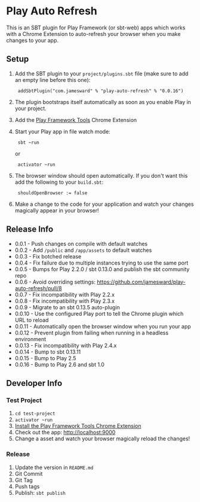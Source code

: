 Play Auto Refresh
=================

This is an SBT plugin for Play Framework (or sbt-web) apps which works with a Chrome Extension to auto-refresh your browser when you make changes to your app.

Setup
-----

1. Add the SBT plugin to your `project/plugins.sbt` file (make sure to add an empty line before this one):

        addSbtPlugin("com.jamesward" % "play-auto-refresh" % "0.0.16")
        
2. The plugin bootstraps itself automatically as soon as you enable Play in your project.

3. Add the [Play Framework Tools](https://chrome.google.com/webstore/detail/play-framework-tools/dchhggpgbommpcjpogaploblnpldbmen) Chrome Extension

4. Start your Play app in file watch mode:

        sbt ~run
        
   or

        activator ~run

5. The browser window should open automatically. If you don't want this add the following to your `build.sbt`:

        shouldOpenBrowser := false

6. Make a change to the code for your application and watch your changes magically appear in your browser!


Release Info
------------

* 0.0.1 - Push changes on compile with default watches
* 0.0.2 - Add `/public` and `/app/assets` to default watches
* 0.0.3 - Fix botched release
* 0.0.4 - Fix failure due to multiple instances trying to use the same port
* 0.0.5 - Bumps for Play 2.2.0 / sbt 0.13.0 and publish the sbt community repo
* 0.0.6 - Avoid overriding settings: https://github.com/jamesward/play-auto-refresh/pull/8
* 0.0.7 - Fix incompatibility with Play 2.2.x
* 0.0.8 - Fix incompatibility with Play 2.3.x
* 0.0.9 - Migrate to an sbt 0.13.5 auto-plugin
* 0.0.10 - Use the configured Play port to tell the Chrome plugin which URL to reload
* 0.0.11 - Automatically open the browser window when you run your app
* 0.0.12 - Prevent plugin from failing when running in a headless environment
* 0.0.13 - Fix incompatibility with Play 2.4.x
* 0.0.14 - Bump to sbt 0.13.11
* 0.0.15 - Bump to Play 2.5
* 0.0.16 - Bump to Play 2.6 and sbt 1.0

Developer Info
--------------

### Test Project

1. `cd test-project`
1. `activator ~run`
1. [Install the Play Framework Tools Chrome Extension](https://chrome.google.com/webstore/detail/play-framework-tools/dchhggpgbommpcjpogaploblnpldbmen)
1. Check out the app: [http://localhost:9000](http://localhost:9000)
1. Change a asset and watch your browser magically reload the changes!

### Release

1. Update the version in `README.md`
1. Git Commit
1. Git Tag
1. Push tags
1. Publish: `sbt publish`
